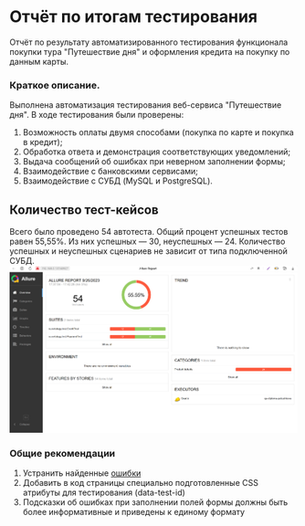 # Отчёт по итогам тестирования
Отчёт по результату автоматизированного тестирования функционала покупки тура "Путешествие дня" и оформления кредита на покупку по данным карты.

### Краткое описание.
Выполнена автоматизация тестирования веб-сервиса "Путешествие дня". В ходе тестирования были проверены:

1) Возможность оплаты двумя способами (покупка по карте и покупка в кредит);
2) Обработка ответа и демонстрация соответствующих уведомлений;
3) Выдача сообщений об ошибках при неверном заполнении формы;
4) Взаимодействие с банковскими сервисами;
5) Взаимодействие с СУБД (MySQL и PostgreSQL).

## Количество тест-кейсов
Всего было проведено 54 автотеста.
Общий процент успешных тестов равен 55,55%.
Из них успешных — 30, неуспешных — 24. 
Количество успешных и неуспешных сценариев не зависит от типа подключенной СУБД.
![AllureReport](image.png)

### Общие рекомендации
1) Устранить найденные [ошибки](https://github.com/NadezhdaPetushkova/qa_diploma/issues)
2) Добавить в код страницы специально подготовленные CSS атрибуты для тестирования (data-test-id)
3) Подсказки об ошибках при заполнении полей формы должны быть более информативные и приведены к единому формату
